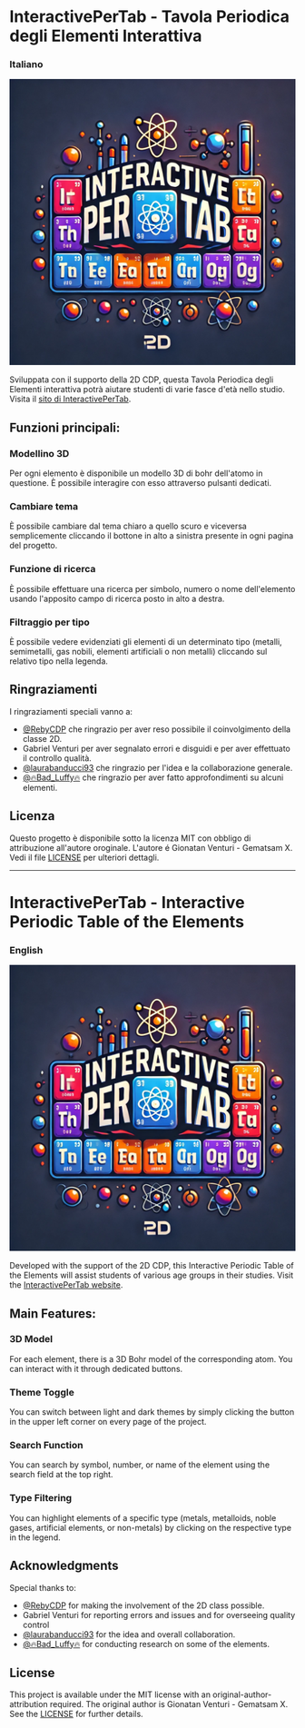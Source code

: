 # InteractivePerTab - Tavola Periodica degli Elementi Interattiva
### Italiano

![logo_InteractivePerTab](src/assets/favicon.ico)

Sviluppata con il supporto della 2D CDP, questa Tavola Periodica degli Elementi interattiva potrà aiutare studenti di varie fasce d'età nello studio.
Visita il [sito di InteractivePerTab](https://interactivepertab2.webnode.page).

## Funzioni principali:

### Modellino 3D

Per ogni elemento è disponibile un modello 3D di bohr dell'atomo in questione. È possibile interagire con esso attraverso pulsanti dedicati.

### Cambiare tema

È possibile cambiare dal tema chiaro a quello scuro e viceversa semplicemente cliccando il bottone in alto a sinistra presente in ogni pagina del progetto.

### Funzione di ricerca

È possibile effettuare una ricerca per simbolo, numero o nome dell'elemento usando l'apposito campo di ricerca posto in alto a destra.

### Filtraggio per tipo

È possibile vedere evidenziati gli elementi di un determinato tipo (metalli, semimetalli, gas nobili, elementi artificiali o non metalli) cliccando sul relativo tipo nella legenda.

## Ringraziamenti

I ringraziamenti speciali vanno a:

- [@RebyCDP](https://github.com/RebyCDP) che ringrazio per aver reso possibile il coinvolgimento della classe 2D.
- Gabriel Venturi per aver segnalato errori e disguidi e per aver effettuato il controllo qualità.
- [@laurabanducci93](https://github.com/laurabanducci93) che ringrazio per l'idea e la collaborazione generale.
- [@🔥Bad_Luffy🔥](https://github.com/C-Star) che ringrazio per aver fatto approfondimenti su alcuni elementi.

## Licenza

Questo progetto è disponibile sotto la licenza MIT con obbligo di attribuzione all'autore oroginale.
L'autore é Gionatan Venturi - Gematsam X.
Vedi il file [LICENSE](LICENSE) per ulteriori dettagli.

---

# InteractivePerTab - Interactive Periodic Table of the Elements
### English

![logo_InteractivePerTab](src/assets/favicon.ico)

Developed with the support of the 2D CDP, this Interactive Periodic Table of the Elements will assist students of various age groups in their studies.
Visit the [InteractivePerTab website](https://interactivepertab2.webnode.page).

## Main Features:

### 3D Model

For each element, there is a 3D Bohr model of the corresponding atom. You can interact with it through dedicated buttons.

### Theme Toggle

You can switch between light and dark themes by simply clicking the button in the upper left corner on every page of the project.

### Search Function

You can search by symbol, number, or name of the element using the search field at the top right.

### Type Filtering

You can highlight elements of a specific type (metals, metalloids, noble gases, artificial elements, or non-metals) by clicking on the respective type in the legend.

## Acknowledgments

Special thanks to:

- [@RebyCDP](https://github.com/RebyCDP) for making the involvement of the 2D class possible.
- Gabriel Venturi for reporting errors and issues and for overseeing quality control
- [@laurabanducci93](https://github.com/laurabanducci93) for the idea and overall collaboration.
- [@🔥Bad_Luffy🔥](https://github.com/C-Star) for conducting research on some of the elements.


## License

This project is available under the MIT license with an original-author-attribution required.
The original author is Gionatan Venturi - Gematsam X.
See the [LICENSE](LICENSE) for further details.
